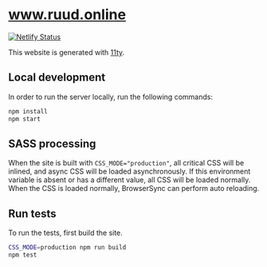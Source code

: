 # www.ruud.online

[![Netlify Status](https://api.netlify.com/api/v1/badges/efffb815-e941-4911-8ae2-bb478020ed33/deploy-status)](https://app.netlify.com/sites/www-ruud-online/deploys)

This website is generated with [11ty].

## Local development

In order to run the server locally, run the following commands:

```bash
npm install
npm start
```

## SASS processing

When the site is built with `CSS_MODE="production"`, all critical CSS will be inlined, and async CSS will be loaded asynchronously.
If this environment variable is absent or has a different value, all CSS will be loaded normally.
When the CSS is loaded normally, BrowserSync can perform auto reloading.

## Run tests

To run the tests, first build the site.

```bash
CSS_MODE=production npm run build
npm test
```

[11ty]: https://www.11ty.dev/
